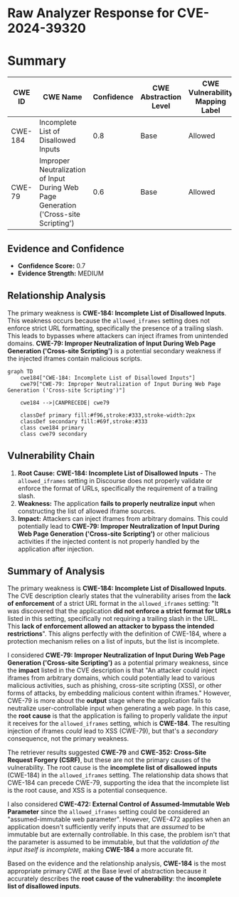 # Raw Analyzer Response for CVE-2024-39320

# Summary
| CWE ID | CWE Name | Confidence | CWE Abstraction Level | CWE Vulnerability Mapping Label | CWE-Vulnerability Mapping Notes |
|---|---|---|---|---|---|
| CWE-184 | Incomplete List of Disallowed Inputs | 0.8 | Base | Allowed | Primary CWE |
| CWE-79 | Improper Neutralization of Input During Web Page Generation ('Cross-site Scripting') | 0.6 | Base | Allowed | Secondary Candidate |

## Evidence and Confidence

*   **Confidence Score:** 0.7
*   **Evidence Strength:** MEDIUM

## Relationship Analysis
The primary weakness is **CWE-184: Incomplete List of Disallowed Inputs**. This weakness occurs because the `allowed_iframes` setting does not enforce strict URL formatting, specifically the presence of a trailing slash. This leads to bypasses where attackers can inject iframes from unintended domains. **CWE-79: Improper Neutralization of Input During Web Page Generation ('Cross-site Scripting')** is a potential secondary weakness if the injected iframes contain malicious scripts.

```mermaid
graph TD
    cwe184["CWE-184: Incomplete List of Disallowed Inputs"]
    cwe79["CWE-79: Improper Neutralization of Input During Web Page Generation ('Cross-site Scripting')"]
    
    cwe184 -->|CANPRECEDE| cwe79
    
    classDef primary fill:#f96,stroke:#333,stroke-width:2px
    classDef secondary fill:#69f,stroke:#333
    class cwe184 primary
    class cwe79 secondary
```

## Vulnerability Chain
1.  **Root Cause:** **CWE-184: Incomplete List of Disallowed Inputs** - The `allowed_iframes` setting in Discourse does not properly validate or enforce the format of URLs, specifically the requirement of a trailing slash.
2.  **Weakness:** The application **fails to properly neutralize input** when constructing the list of allowed iframe sources.
3.  **Impact:** Attackers can inject iframes from arbitrary domains. This could potentially lead to **CWE-79: Improper Neutralization of Input During Web Page Generation ('Cross-site Scripting')** or other malicious activities if the injected content is not properly handled by the application after injection.

## Summary of Analysis
The primary weakness is **CWE-184: Incomplete List of Disallowed Inputs**. The CVE description clearly states that the vulnerability arises from the **lack of enforcement** of a strict URL format in the `allowed_iframes` setting: "It was discovered that the application **did not enforce a strict format for URLs** listed in this setting, specifically not requiring a trailing slash in the URL. This **lack of enforcement allowed an attacker to bypass the intended restrictions**". This aligns perfectly with the definition of CWE-184, where a protection mechanism relies on a list of inputs, but the list is incomplete.

I considered **CWE-79: Improper Neutralization of Input During Web Page Generation ('Cross-site Scripting')** as a potential primary weakness, since the **impact** listed in the CVE description is that "An attacker could inject iframes from arbitrary domains, which could potentially lead to various malicious activities, such as phishing, cross-site scripting (XSS), or other forms of attacks, by embedding malicious content within iframes." However, CWE-79 is more about the **output** stage where the application fails to neutralize user-controllable input when generating a web page. In this case, the **root cause** is that the application is failing to properly validate the *input* it receives for the `allowed_iframes` setting, which is **CWE-184**. The resulting injection of iframes *could* lead to XSS (CWE-79), but that's a *secondary* consequence, not the primary weakness.

The retriever results suggested **CWE-79** and **CWE-352: Cross-Site Request Forgery (CSRF)**, but these are not the primary causes of the vulnerability. The root cause is the **incomplete list of disallowed inputs** (CWE-184) in the `allowed_iframes` setting. The relationship data shows that CWE-184 can precede CWE-79, supporting the idea that the incomplete list is the root cause, and XSS is a potential consequence.

I also considered **CWE-472: External Control of Assumed-Immutable Web Parameter** since the `allowed_iframes` setting could be considered an "assumed-immutable web parameter". However, CWE-472 applies when an application doesn't sufficiently verify inputs that are *assumed* to be immutable but are externally controllable. In this case, the problem isn't that the parameter is assumed to be immutable, but that the *validation of the input itself is incomplete*, making **CWE-184** a more accurate fit.

Based on the evidence and the relationship analysis, **CWE-184** is the most appropriate primary CWE at the Base level of abstraction because it accurately describes the **root cause of the vulnerability**: the **incomplete list of disallowed inputs**.